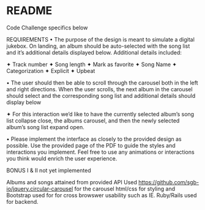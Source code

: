 # README

Code Challenge specifics below

REQUIREMENTS
• The purpose of the design is meant to simulate a digital jukebox. On landing, an album should be auto-selected 
with the song list and it’s additional details displayed below. Additional details included:

✦ Track number 
✦ Song length 
✦ Mark as favorite 
✦ Song Name 
✦ Categorization 
✦ Explicit 
✦ Upbeat

• The user should then be able to scroll through the carousel both in the left and right directions.
When the user scrolls, the next album in the carousel should select and the corresponding song list and additional details should display below

✦ For this interaction we’d like to have the currently selected album’s song list collapse close, the albums carousel, and then the newly selected album’s song list expand open.

• Please implement the interface as closely to the provided design as possible.
Use the provided page of the PDF to guide the styles and interactions you implement. Feel free to use any animations or interactions you think would enrich the user experience.

BONUS I & II not yet implemented


Albums and songs attained from provided API 
Used https://github.com/sgb-io/jquery.circular-carousel for the carousel 
html/css for styling and Bootstrap used for for cross browswer usability such as IE. 
Ruby/Rails used for backend.

